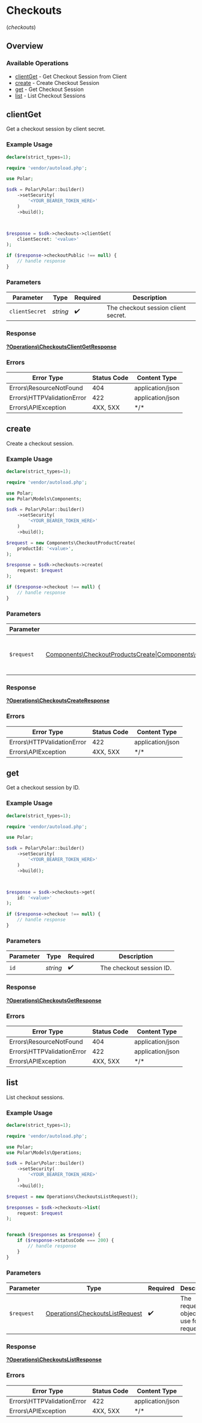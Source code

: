 # Checkouts
(*checkouts*)

## Overview

### Available Operations

* [clientGet](#clientget) - Get Checkout Session from Client
* [create](#create) - Create Checkout Session
* [get](#get) - Get Checkout Session
* [list](#list) - List Checkout Sessions

## clientGet

Get a checkout session by client secret.

### Example Usage

```php
declare(strict_types=1);

require 'vendor/autoload.php';

use Polar;

$sdk = Polar\Polar::builder()
    ->setSecurity(
        '<YOUR_BEARER_TOKEN_HERE>'
    )
    ->build();



$response = $sdk->checkouts->clientGet(
    clientSecret: '<value>'
);

if ($response->checkoutPublic !== null) {
    // handle response
}
```

### Parameters

| Parameter                           | Type                                | Required                            | Description                         |
| ----------------------------------- | ----------------------------------- | ----------------------------------- | ----------------------------------- |
| `clientSecret`                      | *string*                            | :heavy_check_mark:                  | The checkout session client secret. |

### Response

**[?Operations\CheckoutsClientGetResponse](../../Models/Operations/CheckoutsClientGetResponse.md)**

### Errors

| Error Type                 | Status Code                | Content Type               |
| -------------------------- | -------------------------- | -------------------------- |
| Errors\ResourceNotFound    | 404                        | application/json           |
| Errors\HTTPValidationError | 422                        | application/json           |
| Errors\APIException        | 4XX, 5XX                   | \*/\*                      |

## create

Create a checkout session.

### Example Usage

```php
declare(strict_types=1);

require 'vendor/autoload.php';

use Polar;
use Polar\Models\Components;

$sdk = Polar\Polar::builder()
    ->setSecurity(
        '<YOUR_BEARER_TOKEN_HERE>'
    )
    ->build();

$request = new Components\CheckoutProductCreate(
    productId: '<value>',
);

$response = $sdk->checkouts->create(
    request: $request
);

if ($response->checkout !== null) {
    // handle response
}
```

### Parameters

| Parameter                                                                                                                                      | Type                                                                                                                                           | Required                                                                                                                                       | Description                                                                                                                                    |
| ---------------------------------------------------------------------------------------------------------------------------------------------- | ---------------------------------------------------------------------------------------------------------------------------------------------- | ---------------------------------------------------------------------------------------------------------------------------------------------- | ---------------------------------------------------------------------------------------------------------------------------------------------- |
| `$request`                                                                                                                                     | [Components\CheckoutProductsCreate\|Components\CheckoutProductCreate\|Components\CheckoutPriceCreate](../../Models/Components/CheckoutCreate.md) | :heavy_check_mark:                                                                                                                             | The request object to use for the request.                                                                                                     |

### Response

**[?Operations\CheckoutsCreateResponse](../../Models/Operations/CheckoutsCreateResponse.md)**

### Errors

| Error Type                 | Status Code                | Content Type               |
| -------------------------- | -------------------------- | -------------------------- |
| Errors\HTTPValidationError | 422                        | application/json           |
| Errors\APIException        | 4XX, 5XX                   | \*/\*                      |

## get

Get a checkout session by ID.

### Example Usage

```php
declare(strict_types=1);

require 'vendor/autoload.php';

use Polar;

$sdk = Polar\Polar::builder()
    ->setSecurity(
        '<YOUR_BEARER_TOKEN_HERE>'
    )
    ->build();



$response = $sdk->checkouts->get(
    id: '<value>'
);

if ($response->checkout !== null) {
    // handle response
}
```

### Parameters

| Parameter                | Type                     | Required                 | Description              |
| ------------------------ | ------------------------ | ------------------------ | ------------------------ |
| `id`                     | *string*                 | :heavy_check_mark:       | The checkout session ID. |

### Response

**[?Operations\CheckoutsGetResponse](../../Models/Operations/CheckoutsGetResponse.md)**

### Errors

| Error Type                 | Status Code                | Content Type               |
| -------------------------- | -------------------------- | -------------------------- |
| Errors\ResourceNotFound    | 404                        | application/json           |
| Errors\HTTPValidationError | 422                        | application/json           |
| Errors\APIException        | 4XX, 5XX                   | \*/\*                      |

## list

List checkout sessions.

### Example Usage

```php
declare(strict_types=1);

require 'vendor/autoload.php';

use Polar;
use Polar\Models\Operations;

$sdk = Polar\Polar::builder()
    ->setSecurity(
        '<YOUR_BEARER_TOKEN_HERE>'
    )
    ->build();

$request = new Operations\CheckoutsListRequest();

$responses = $sdk->checkouts->list(
    request: $request
);


foreach ($responses as $response) {
    if ($response->statusCode === 200) {
        // handle response
    }
}
```

### Parameters

| Parameter                                                                          | Type                                                                               | Required                                                                           | Description                                                                        |
| ---------------------------------------------------------------------------------- | ---------------------------------------------------------------------------------- | ---------------------------------------------------------------------------------- | ---------------------------------------------------------------------------------- |
| `$request`                                                                         | [Operations\CheckoutsListRequest](../../Models/Operations/CheckoutsListRequest.md) | :heavy_check_mark:                                                                 | The request object to use for the request.                                         |

### Response

**[?Operations\CheckoutsListResponse](../../Models/Operations/CheckoutsListResponse.md)**

### Errors

| Error Type                 | Status Code                | Content Type               |
| -------------------------- | -------------------------- | -------------------------- |
| Errors\HTTPValidationError | 422                        | application/json           |
| Errors\APIException        | 4XX, 5XX                   | \*/\*                      |